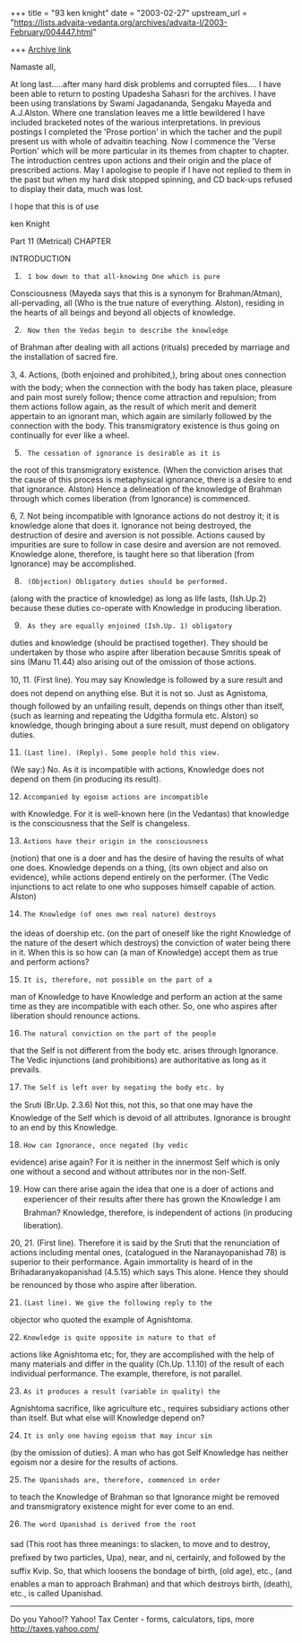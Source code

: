 +++
title = "93 ken knight"
date = "2003-02-27"
upstream_url = "https://lists.advaita-vedanta.org/archives/advaita-l/2003-February/004447.html"

+++
[Archive link](https://lists.advaita-vedanta.org/archives/advaita-l/2003-February/004447.html)

Namaste all,

At long last.....after many hard disk problems and
corrupted files.... I have been able to return to
posting Upadesha Sahasri for the archives.
I have been using translations by Swami Jagadananda,
Sengaku Mayeda and A.J.Alston. Where one translation
leaves me a little bewildered I have included
bracketed notes of the warious interpretations.
In previous postings I completed the 'Prose portion'
in which the tacher and the pupil present us with
whole of advaitin teaching.
Now I commence the 'Verse Portion' which will be more
particular in its themes from chapter to chapter.
The introduction centres upon actions and their origin
and the place of prescribed actions.
May I apologise to people if I have not replied to
them in the past but when my hard disk stopped
spinning, and CD back-ups refused to display their
data, much was lost.

I hope that this is of use

ken Knight

Part 11 (Metrical)
CHAPTER

INTRODUCTION


1.      1 bow down to that all-knowing One which is pure
Consciousness (Mayeda says that this is a synonym for
Brahman/Atman), all-pervading, all (Who is the true
nature of everything. Alston), residing in the hearts
of all beings and beyond all objects of knowledge.

2.      Now then the Vedas begin to describe the knowledge
of Brahman after dealing with all actions (rituals)
preceded by marriage and the installation of sacred
fire.


3, 4. Actions, (both enjoined and prohibited,), bring
about ones connection with the body; when the
connection with the body has taken place, pleasure and
pain most surely follow; thence come attraction and
repulsion; from them actions follow again, as the
result of which merit and demerit appertain to an
ignorant man, which again are similarly followed by
the connection with the body. This transmigratory
existence is thus going on continually for ever like a
wheel.

5.      The cessation of ignorance is desirable as it is
the root of this transmigratory existence.
(When the conviction arises that the cause of this
process is metaphysical ignorance, there is a desire
to end that ignorance. Alston) Hence a delineation of
the knowledge of Brahman through which comes
liberation (from Ignorance) is commenced.

6, 7. Not being incompatible with Ignorance actions do
not destroy it; it is knowledge alone that does it.
Ignorance not being destroyed, the destruction of
desire and aversion is not possible. Actions caused by
impurities are sure to follow in case desire and
aversion are not removed. Knowledge alone, therefore,
is taught here so that liberation (from Ignorance) may
be accomplished.

8.      (Objection) Obligatory duties should be performed.
(along with the practice of knowledge) as long as life
lasts, (Ish.Up.2) because these duties co-operate with
Knowledge in producing liberation.

9.      As they are equally enjoined (Ish.Up. 1) obligatory
duties and knowledge (should be practised together).
They should be undertaken by those who aspire after
liberation because Smritis speak of sins (Manu 11.44)
also arising out of the omission of those actions.

10, 11. (First line). You may say Knowledge is
followed by a sure result and does not depend on
anything else.  But it is not so. Just as Agnistoma,
though followed by an unfailing result, depends on
things other than itself, (such as learning and
repeating the Udgitha formula etc. Alston) so
knowledge, though bringing about a sure result, must
depend on obligatory duties.

11.     (Last line). (Reply). Some people hold this view.
(We say:) No. As it is incompatible with actions,
Knowledge does not depend on them (in producing its
result).

12.     Accompanied by egoism actions are incompatible
with Knowledge. For it is well-known here (in the
Vedantas) that knowledge is the consciousness that the
Self is changeless.

13.     Actions have their origin in the consciousness
(notion) that one is a doer and has the desire of
having the results of what one does. Knowledge depends
on a thing, (its own object and also on evidence),
while actions depend entirely on the performer.  (The
Vedic injunctions to act relate to one who supposes
himself capable of action. Alston)

14.     The Knowledge (of ones own real nature) destroys
the ideas of doership etc. (on the part of oneself
like the right Knowledge of the nature of the desert
which destroys) the conviction of water being there in
it. When this is so how can (a man of Knowledge)
accept them as true and perform actions?

15.     It is, therefore, not possible on the part of a
man of Knowledge to have Knowledge and perform an
action at the same time as they are incompatible with
each other. So, one who aspires after liberation
should renounce actions.

16.     The natural conviction on the part of the people
that the Self is not different from the body etc.
arises through Ignorance. The Vedic injunctions (and
prohibitions) are authoritative as long as it
prevails.

17.     The Self is left over by negating the body etc. by
the Sruti (Br.Up. 2.3.6) Not this, not this, so that
one may have the Knowledge of the Self which is devoid
of all attributes. Ignorance is brought to an end by
this Knowledge.

18.     How can Ignorance, once negated (by vedic
evidence) arise again? For it is neither in the
innermost Self which is only one without a second and
without attributes nor in the non-Self.

19. How can there arise again the idea that one is a
doer of actions and experiencer of their results after
there has grown the Knowledge I am Brahman?
Knowledge, therefore, is independent of actions (in
producing liberation).

20, 21. (First line). Therefore it is said by the
Sruti that the renunciation of actions including
mental ones, (catalogued in the Naranayopanishad 78)
is superior to their performance. Again immortality is
heard of in the Brihadaranyakopanishad (4.5.15) which
says This alone. Hence they should be renounced by
those who aspire after liberation.

21.     (Last line). We give the following reply to the
objector who quoted the example of Agnishtoma.

22.     Knowledge is quite opposite in nature to that of
actions like Agnishtoma etc; for, they are
accomplished with the help of many materials and
differ in the quality (Ch.Up. 1.1.10) of the result of
each individual performance. The example, therefore,
is not parallel.

23.     As it produces a result (variable in quality) the
Agnishtoma sacrifice, like agriculture etc., requires
subsidiary actions other than itself. But what else
will Knowledge depend on?

24.     It is only one having egoism that may incur sin
(by the omission of duties). A man who has got Self
Knowledge has neither egoism nor a desire for the
results of actions.

25.     The Upanishads are, therefore, commenced in order
to teach the Knowledge of Brahman so that Ignorance
might be removed and transmigratory existence might
for ever come to an end.

26.     The word Upanishad is derived from the root
sad (This root has three meanings: to slacken, to
move and to destroy, prefixed by two particles, Upa),
near, and ni, certainly, and followed by the suffix
Kvip. So, that which loosens the bondage of birth,
(old age), etc., (and enables a man to approach
Brahman) and that which destroys birth, (death), etc.,
is called Upanishad.























__________________________________________________
Do you Yahoo!?
Yahoo! Tax Center - forms, calculators, tips, more
http://taxes.yahoo.com/

